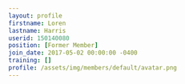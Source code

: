 ```yaml
---
layout: profile
firstname: Loren
lastname: Harris
userid: 150140080
position: [Former Member]
join_date: 2017-05-02 00:00:00 -0400
training: []
profile: /assets/img/members/default/avatar.png
---
```

